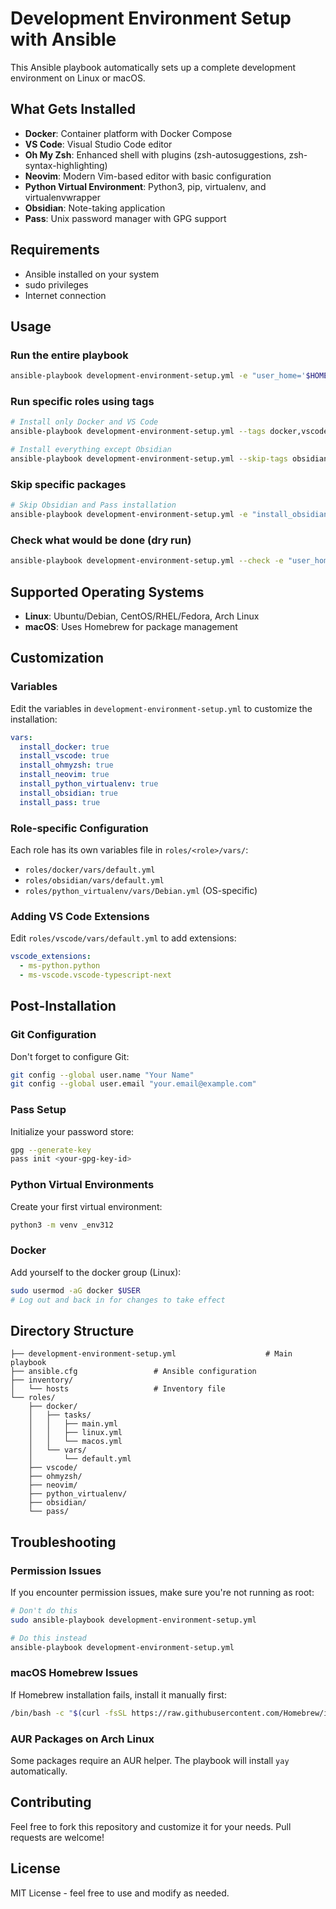 # Development Environment Setup with Ansible

This Ansible playbook automatically sets up a complete development environment on Linux or macOS.

## What Gets Installed

- **Docker**: Container platform with Docker Compose
- **VS Code**: Visual Studio Code editor
- **Oh My Zsh**: Enhanced shell with plugins (zsh-autosuggestions, zsh-syntax-highlighting)
- **Neovim**: Modern Vim-based editor with basic configuration
- **Python Virtual Environment**: Python3, pip, virtualenv, and virtualenvwrapper
- **Obsidian**: Note-taking application
- **Pass**: Unix password manager with GPG support

## Requirements

- Ansible installed on your system
- sudo privileges
- Internet connection

## Usage

### Run the entire playbook
```bash
ansible-playbook development-environment-setup.yml -e "user_home='$HOME'"
```

### Run specific roles using tags
```bash
# Install only Docker and VS Code
ansible-playbook development-environment-setup.yml --tags docker,vscode -e "user_home='$HOME'"

# Install everything except Obsidian
ansible-playbook development-environment-setup.yml --skip-tags obsidian -e "user_home='$HOME'"
```

### Skip specific packages
```bash
# Skip Obsidian and Pass installation
ansible-playbook development-environment-setup.yml -e "install_obsidian=false install_pass=false user_home='$HOME'"
```

### Check what would be done (dry run)
```bash
ansible-playbook development-environment-setup.yml --check -e "user_home='$HOME'"
```

## Supported Operating Systems

- **Linux**: Ubuntu/Debian, CentOS/RHEL/Fedora, Arch Linux
- **macOS**: Uses Homebrew for package management

## Customization

### Variables
Edit the variables in `development-environment-setup.yml` to customize the installation:

```yaml
vars:
  install_docker: true
  install_vscode: true
  install_ohmyzsh: true
  install_neovim: true
  install_python_virtualenv: true
  install_obsidian: true
  install_pass: true
```

### Role-specific Configuration
Each role has its own variables file in `roles/<role>/vars/`:

- `roles/docker/vars/default.yml`
- `roles/obsidian/vars/default.yml`
- `roles/python_virtualenv/vars/Debian.yml` (OS-specific)

### Adding VS Code Extensions
Edit `roles/vscode/vars/default.yml` to add extensions:

```yaml
vscode_extensions:
  - ms-python.python
  - ms-vscode.vscode-typescript-next
```

## Post-Installation

### Git Configuration
Don't forget to configure Git:
```bash
git config --global user.name "Your Name"
git config --global user.email "your.email@example.com"
```

### Pass Setup
Initialize your password store:
```bash
gpg --generate-key
pass init <your-gpg-key-id>
```

### Python Virtual Environments
Create your first virtual environment:
```bash
python3 -m venv _env312
```

### Docker
Add yourself to the docker group (Linux):
```bash
sudo usermod -aG docker $USER
# Log out and back in for changes to take effect
```

## Directory Structure

```
├── development-environment-setup.yml                    # Main playbook
├── ansible.cfg                 # Ansible configuration
├── inventory/
│   └── hosts                   # Inventory file
└── roles/
    ├── docker/
    │   ├── tasks/
    │   │   ├── main.yml
    │   │   ├── linux.yml
    │   │   └── macos.yml
    │   └── vars/
    │       └── default.yml
    ├── vscode/
    ├── ohmyzsh/
    ├── neovim/
    ├── python_virtualenv/
    ├── obsidian/
    └── pass/
```

## Troubleshooting

### Permission Issues
If you encounter permission issues, make sure you're not running as root:
```bash
# Don't do this
sudo ansible-playbook development-environment-setup.yml

# Do this instead
ansible-playbook development-environment-setup.yml
```

### macOS Homebrew Issues
If Homebrew installation fails, install it manually first:
```bash
/bin/bash -c "$(curl -fsSL https://raw.githubusercontent.com/Homebrew/install/HEAD/install.sh)"
```

### AUR Packages on Arch Linux
Some packages require an AUR helper. The playbook will install `yay` automatically.

## Contributing

Feel free to fork this repository and customize it for your needs. Pull requests are welcome!

## License

MIT License - feel free to use and modify as needed.
